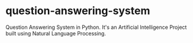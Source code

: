 # question-answering-system
Question Answering System in Python. It's an Artificial Intelligence Project built using Natural Language Processing.

